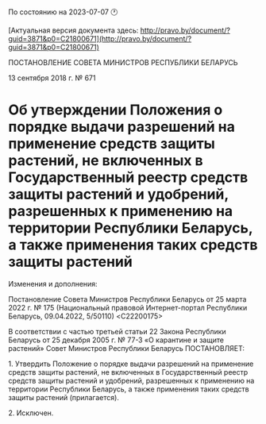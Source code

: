 По состоянию на 2023-07-07 &#x1F550;

[Актуальная версия документа здесь: http://pravo.by/document/?guid=3871&p0=C21800671](http://pravo.by/document/?guid=3871&p0=C21800671)

<p>ПОСТАНОВЛЕНИЕ СОВЕТА МИНИСТРОВ РЕСПУБЛИКИ БЕЛАРУСЬ</p>
<p>13 сентября 2018 г. № 671</p>
<h1>Об утверждении Положения о порядке выдачи разрешений на применение средств защиты растений, не включенных в Государственный реестр средств защиты растений и удобрений, разрешенных к применению на территории Республики Беларусь, а также применения таких средств защиты растений</h1>
<p>Изменения и дополнения:</p>
<p>Постановление Совета Министров Республики Беларусь от 25 марта 2022 г. № 175 (Национальный правовой Интернет-портал Республики Беларусь, 09.04.2022, 5/50110) &lt;C22200175&gt;</p>
<p></p>
<p>В соответствии с частью третьей статьи 22 Закона Республики Беларусь от 25 декабря 2005 г. № 77-З «О карантине и защите растений» Совет Министров Республики Беларусь ПОСТАНОВЛЯЕТ:</p>
<p>1. Утвердить Положение о порядке выдачи разрешений на применение средств защиты растений, не включенных в Государственный реестр средств защиты растений и удобрений, разрешенных к применению на территории Республики Беларусь, а также применения таких средств защиты растений (прилагается).</p>
<p>2. Исключен.</p>
